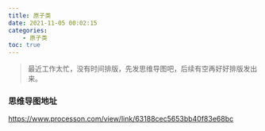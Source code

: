 ```yaml
---
title: 原子类
date: 2021-11-05 00:02:15
categories:
	- 原子类
toc: true
---
```




> 最近工作太忙，没有时间排版，先发思维导图吧，后续有空再好好排版发出来。



### 思维导图地址

https://www.processon.com/view/link/63188cec5653bb40f83e68bc